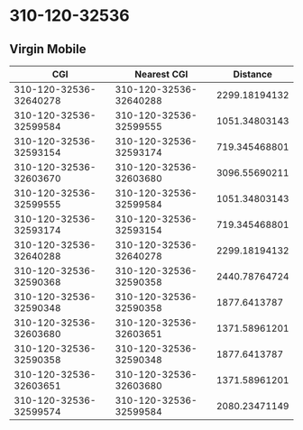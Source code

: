 # 310-120-32536
## Virgin Mobile


| CGI | Nearest CGI | Distance |
|-----|-------------|----------|
| 310-120-32536-32640278 | 310-120-32536-32640288 | 2299.18194132 |
| 310-120-32536-32599584 | 310-120-32536-32599555 | 1051.34803143 |
| 310-120-32536-32593154 | 310-120-32536-32593174 | 719.345468801 |
| 310-120-32536-32603670 | 310-120-32536-32603680 | 3096.55690211 |
| 310-120-32536-32599555 | 310-120-32536-32599584 | 1051.34803143 |
| 310-120-32536-32593174 | 310-120-32536-32593154 | 719.345468801 |
| 310-120-32536-32640288 | 310-120-32536-32640278 | 2299.18194132 |
| 310-120-32536-32590368 | 310-120-32536-32590358 | 2440.78764724 |
| 310-120-32536-32590348 | 310-120-32536-32590358 | 1877.6413787 |
| 310-120-32536-32603680 | 310-120-32536-32603651 | 1371.58961201 |
| 310-120-32536-32590358 | 310-120-32536-32590348 | 1877.6413787 |
| 310-120-32536-32603651 | 310-120-32536-32603680 | 1371.58961201 |
| 310-120-32536-32599574 | 310-120-32536-32599584 | 2080.23471149 |

